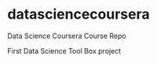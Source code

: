 datasciencecoursera
===================

Data Science Coursera Course Repo

First Data Science Tool Box project
